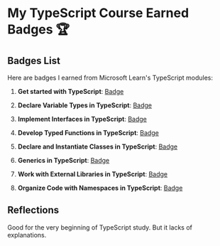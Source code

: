 # My TypeScript Course Earned Badges 🏆

## Badges List

Here are badges I earned from Microsoft Learn's TypeScript modules:

1. **Get started with TypeScript**: [Badge](https://learn.microsoft.com/api/achievements/share/en-us/33933122/UF58NWU3?sharingId=2304251396B8ED9D)

2. **Declare Variable Types in TypeScript**: [Badge](https://learn.microsoft.com/api/achievements/share/en-us/33933122/8R6PTDBW?sharingId=2304251396B8ED9D)
3. **Implement Interfaces in TypeScript**: [Badge](https://learn.microsoft.com/api/achievements/share/en-us/33933122/EJ73V2RP?sharingId=2304251396B8ED9D)
4. **Develop Typed Functions in TypeScript**: [Badge](https://learn.microsoft.com/api/achievements/share/en-us/33933122/J6EANVVT?sharingId=2304251396B8ED9D)
5. **Declare and Instantiate Classes in TypeScript**: [Badge](https://learn.microsoft.com/api/achievements/share/en-us/33933122/3XGN9K5H?sharingId=2304251396B8ED9D)
6. **Generics in TypeScript**: [Badge](https://learn.microsoft.com/api/achievements/share/en-us/33933122/UFLRYB43?sharingId=2304251396B8ED9D)
7. **Work with External Libraries in TypeScript**: [Badge](https://learn.microsoft.com/api/achievements/share/en-us/33933122/K5MUG5ZB?sharingId=2304251396B8ED9D)
8. **Organize Code with Namespaces in TypeScript**: [Badge](https://learn.microsoft.com/api/achievements/share/en-us/33933122/7EF327KZ?sharingId=2304251396B8ED9D)

## Reflections

Good for the very beginning of TypeScript study. But it lacks of explanations.